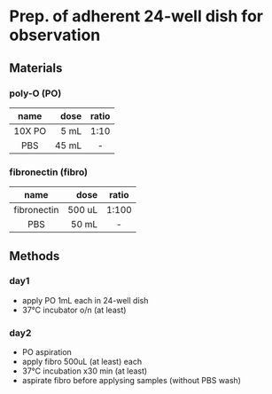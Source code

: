 # Prep. of adherent 24-well dish for observation
## Materials
### poly-O (PO)
| name | dose | ratio |
| :---: | ---: | :---: |
| 10X PO | 5 mL | 1:10 |
| PBS | 45 mL | - |
### fibronectin (fibro)
| name | dose | ratio |
| :---: | ---: | :---: |
| fibronectin | 500 uL | 1:100 |
| PBS | 50 mL | - |

## Methods
### day1
- apply PO 1mL each in 24-well dish
- 37°C incubator o/n (at least)

### day2
- PO aspiration
- apply fibro 500uL (at least) each
- 37°C incubation x30 min (at least)
- aspirate fibro before applysing samples (without PBS wash)
